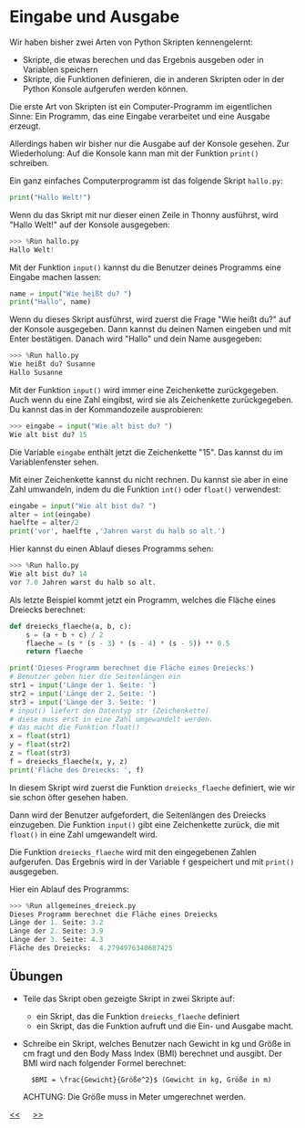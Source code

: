 # Eingabe und Ausgabe

Wir haben bisher zwei Arten von Python Skripten kennengelernt:
- Skripte, die etwas berechen und das Ergebnis ausgeben oder in Variablen speichern
- Skripte, die Funktionen definieren, 
die in anderen Skripten oder in der Python Konsole aufgerufen werden können.

Die erste Art von Skripten ist ein Computer-Programm im eigentlichen Sinne: 
Ein Programm, das eine Eingabe verarbeitet und eine Ausgabe erzeugt.

Allerdings haben wir bisher nur die Ausgabe auf der Konsole gesehen.
Zur Wiederholung: Auf die Konsole kann man mit der Funktion `print()` schreiben.

Ein ganz einfaches Computerprogramm ist das folgende Skript `hallo.py`:

```python
print("Hallo Welt!")
```

Wenn du das Skript mit nur dieser einen Zeile in Thonny ausführst,
wird "Hallo Welt!" auf der Konsole ausgegeben:

```python
>>> %Run hallo.py
Hallo Welt!
```

Mit der Funktion `input()` kannst du die Benutzer deines Programms 
eine Eingabe machen lassen:

```python
name = input("Wie heißt du? ")
print("Hallo", name)
```

Wenn du dieses Skript ausführst, wird zuerst die Frage "Wie heißt du?" auf der Konsole ausgegeben.
Dann kannst du deinen Namen eingeben und mit Enter bestätigen.
Danach wird "Hallo" und dein Name ausgegeben:

```python
>>> %Run hallo.py
Wie heißt du? Susanne
Hallo Susanne
```

Mit der Funktion `input()` wird immer eine Zeichenkette zurückgegeben.
Auch wenn du eine Zahl eingibst, wird sie als Zeichenkette zurückgegeben.
Du kannst das in der Kommandozeile ausprobieren:

```python
>>> eingabe = input("Wie alt bist du? ")
Wie alt bist du? 15
```

Die Variable `eingabe` enthält jetzt die Zeichenkette "15". 
Das kannst du im Variablenfenster sehen.


Mit einer Zeichenkette kannst du nicht rechnen.
Du kannst sie aber in eine Zahl umwandeln, 
indem du die Funktion `int()` oder `float()` verwendest:

```python
eingabe = input("Wie alt bist du? ")
alter = int(eingabe)
haelfte = alter/2
print('vor', haelfte ,'Jahren warst du halb so alt.')
```

Hier kannst du einen Ablauf dieses Programms sehen:

```python
>>> %Run hallo.py
Wie alt bist du? 14
vor 7.0 Jahren warst du halb so alt.
```

Als letzte Beispiel kommt jetzt ein Programm, 
welches die Fläche eines Dreiecks berechnet:

```python
def dreiecks_flaeche(a, b, c):
    s = (a + b + c) / 2
    flaeche = (s * (s - 3) * (s - 4) * (s - 5)) ** 0.5
    return flaeche

print('Dieses Programm berechnet die Fläche eines Dreiecks')
# Benutzer geben hier die Seitenlängen ein
str1 = input('Länge der 1. Seite: ')
str2 = input('Länge der 2. Seite: ')
str3 = input('Länge der 3. Seite: ')
# input() liefert den Datentyp str (Zeichenkette)
# diese muss erst in eine Zahl umgewandelt werden.
# das macht die Funktion float()
x = float(str1)
y = float(str2)
z = float(str3)
f = dreiecks_flaeche(x, y, z)
print('Fläche des Dreiecks: ', f)
```

In diesem Skript wird zuerst die Funktion `dreiecks_flaeche` definiert,
wie wir sie schon öfter gesehen haben.

Dann wird der Benutzer aufgefordert, die Seitenlängen des Dreiecks einzugeben.
Die Funktion `input()` gibt eine Zeichenkette zurück,
die mit `float()` in eine Zahl umgewandelt wird.

Die Funktion `dreiecks_flaeche` wird mit den eingegebenen Zahlen aufgerufen.
Das Ergebnis wird in der Variable `f` gespeichert und mit `print()` ausgegeben.

Hier ein Ablauf des Programms:

```python
>>> %Run allgemeines_dreieck.py
Dieses Programm berechnet die Fläche eines Dreiecks
Länge der 1. Seite: 3.2
Länge der 2. Seite: 3.9
Länge der 3. Seite: 4.3
Fläche des Dreiecks:  4.2794976340687425
```

## Übungen
- Teile das Skript oben gezeigte Skript in zwei Skripte auf:
  - ein Skript, das die Funktion `dreiecks_flaeche` definiert
  - ein Skript, das die Funktion aufruft und die Ein- und Ausgabe macht.
  

- Schreibe ein Skript, welches Benutzer nach Gewicht in kg und
    Größe in cm fragt und den Body Mass Index (BMI) berechnet und ausgibt.
    Der BMI wird nach folgender Formel berechnet:

        $BMI = \frac{Gewicht}{Größe^2}$ (Gewicht in kg, Größe in m)

    ACHTUNG: Die Größe muss in Meter umgerechnet werden.





[<<](Module.md) &emsp; [>>](IfElse.md)









